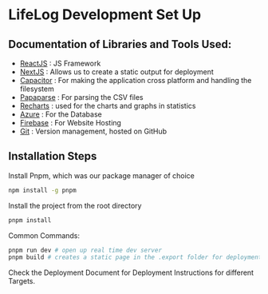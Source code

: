 # LifeLog Development Set Up

## Documentation of Libraries and Tools Used:
- [ReactJS](https://react.dev/) : JS Framework
- [NextJS](https://nextjs.org/) : Allows us to create a static output for deployment
- [Capacitor](https://capacitorjs.com/) : For making the application cross platform and handling the filesystem
- [Papaparse](https://www.papaparse.com/) : For parsing the CSV files
- [Recharts](https://recharts.org/en-US) : used for the charts and graphs in statistics
- [Azure](https://learn.microsoft.com/en-us/azure/?product=popular) : For the Database
- [Firebase](https://firebase.google.com/docs/) : For Website Hosting
- [Git](https://git-scm.com/downloads) : Version management, hosted on GitHub

## Installation Steps
Install Pnpm, which was our package manager of choice
```sh
npm install -g pnpm
```
Install the project from the root directory
```sh
pnpm install
```

Common Commands:
```sh
pnpm run dev # open up real time dev server
pnpm build # creates a static page in the .export folder for deployment
```

Check the Deployment Document for Deployment Instructions for different Targets.